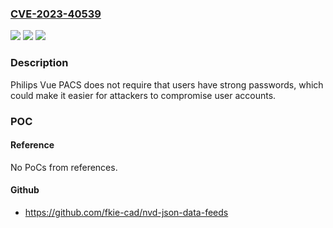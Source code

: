 ### [CVE-2023-40539](https://cve.mitre.org/cgi-bin/cvename.cgi?name=CVE-2023-40539)
![](https://img.shields.io/static/v1?label=Product&message=Vue%20PACS&color=blue)
![](https://img.shields.io/static/v1?label=Version&message=0%3C%2012.2.8.410%20&color=brighgreen)
![](https://img.shields.io/static/v1?label=Vulnerability&message=CWE-521%20Weak%20Password%20Requirements&color=brighgreen)

### Description

Philips Vue PACS does not require that users have strong passwords, which could make it easier for attackers to compromise user accounts.

### POC

#### Reference
No PoCs from references.

#### Github
- https://github.com/fkie-cad/nvd-json-data-feeds

